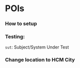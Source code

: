 # POIs

### How to setup

### Testing:
`sut`: Subject/System Under Test


### Change location to HCM City